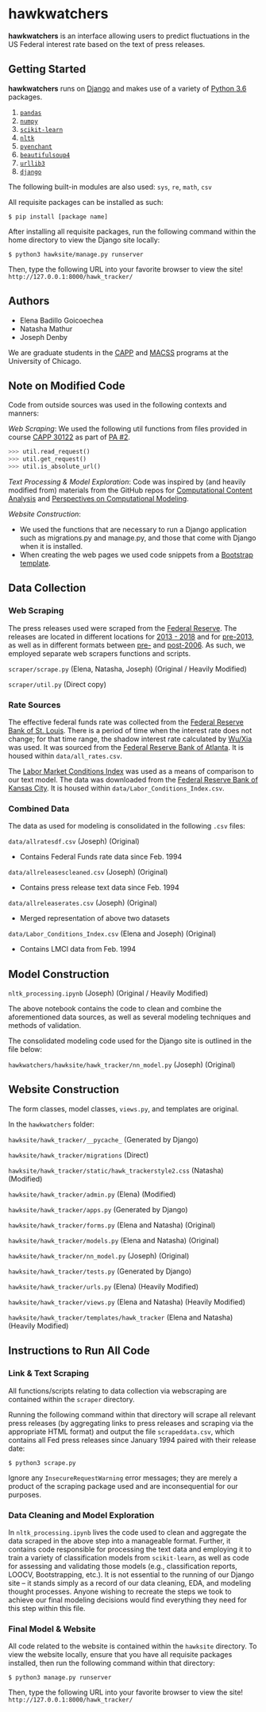 # hawkwatchers

__hawkwatchers__ is an interface allowing users to predict fluctuations in the US Federal interest rate based on the text of press releases.

## Getting Started
__hawkwatchers__ runs on [Django](https://www.djangoproject.com/) and makes use of a variety of [Python 3.6](https://docs.python.org/3/) packages.

1. [`pandas`](https://pandas.pydata.org/)
2. [`numpy`](http://www.numpy.org/)
3. [`scikit-learn`](http://scikit-learn.org/)
4. [`nltk`](http://www.nltk.org/)
5. [`pyenchant`](https://github.com/rfk/pyenchant)
6. [`beautifulsoup4`](https://pypi.python.org/pypi/beautifulsoup4)
7. [`urllib3`](https://urllib3.readthedocs.io/en/latest/)
8. [`django`](https://www.djangoproject.com/)

The following built-in modules are also used: `sys`, `re`, `math`, `csv`

All requisite packages can be installed as such:
```
$ pip install [package name]
```

After installing all requisite packages, run the following command within the home directory to view the Django site locally:
```
$ python3 hawksite/manage.py runserver
```

Then, type the following URL into your favorite browser to view the site!
`http://127.0.0.1:8000/hawk_tracker/`

## Authors
- Elena Badillo Goicoechea
- Natasha Mathur
- Joseph Denby

We are graduate students in the [CAPP](https://capp.uchicago.edu/) and [MACSS](https://macss.uchicago.edu/) programs at the University of Chicago. 

## Note on Modified Code

Code from outside sources was used in the following contexts and manners:

*Web Scraping*: We used the following util functions from files provided in course [CAPP 30122](https://classes.cs.uchicago.edu/archive/2018/winter/30122-1/index.html) as part of [PA #2](https://classes.cs.uchicago.edu/archive/2018/winter/30122-1/pa/pa2/index.html).
```python
>>> util.read_request()
>>> util.get_request()
>>> util.is_absolute_url()
```

 
*Text Processing & Model Exploration*: Code was inspired by (and heavily modified from) materials from the GitHub repos for [Computational Content Analysis](https://github.com/Computational-Content-Analysis-2018/Content-Analysis) and [Perspectives on Computational Modeling](https://github.com/UC-MACSS/persp-model_W18). 

*Website Construction*:
 - We used the functions that are necessary to run a Django application such as migrations.py and manage.py, and those that come with Django when it is installed. 
 - When creating the web pages we used code snippets from a [Bootstrap template](https://getbootstrap.com/docs/4.0/examples/cover/). 


## Data Collection

### Web Scraping

The press releases used were scraped from the [Federal Reserve](https://www.federalreserve.gov/default.htm). The releases are located in different locations for [2013 - 2018](https://www.federalreserve.gov/monetarypolicy/fomccalendars.htm) and for [pre-2013](https://www.federalreserve.gov/monetarypolicy/fomc_historical_year.htm), as well as in different formats between [pre-](https://www.federalreserve.gov/boarddocs/press/monetary/2005/20051213/) and [post-2006](https://www.federalreserve.gov/newsevents/pressreleases/monetary20060131a.htm). As such, we employed separate web scrapers functions and scripts. 

`scraper/scrape.py` (Elena, Natasha, Joseph) (Original / Heavily Modified)

`scraper/util.py` (Direct copy)

### Rate Sources

The effective federal funds rate was collected from the [Federal Reserve Bank of St. Louis](https://fred.stlouisfed.org/series/FEDFUNDS). There is a period of time when the interest rate does not change; for that time range, the shadow interest rate calculated by [Wu/Xia](https://papers.ssrn.com/sol3/papers.cfm?abstract_id=2321323) was used. It was sourced from the [Federal Reserve Bank of Atlanta](https://www.frbatlanta.org/cqer/research/shadow_rate.aspx?panel=1). It is housed within `data/all_rates.csv`.

The [Labor Market Conditions Index](https://www.investopedia.com/articles/markets/113015/what-labor-market-conditions-index.asp) was used as a means of comparison to our text model. The data was downloaded from the [Federal 
Reserve Bank of Kansas City](https://www.kansascityfed.org/research/indicatorsdata/lmci). It is housed within `data/Labor_Conditions_Index.csv`.

### Combined Data

The data as used for modeling is consolidated in the following `.csv` files: 

`data/allratesdf.csv` (Joseph) (Original)
- Contains Federal Funds rate data since Feb. 1994

`data/allreleasescleaned.csv` (Joseph) (Original)
- Contains press release text data since Feb. 1994

`data/allreleaserates.csv` (Joseph) (Original)
- Merged representation of above two datasets

`data/Labor_Conditions_Index.csv` (Elena and Joseph) (Original)
- Contains LMCI data from Feb. 1994

## Model Construction

`nltk_processing.ipynb` (Joseph) (Original / Heavily Modified)

The above notebook contains the code to clean and combine the aforementioned data sources, as well as several modeling techniques and methods of validation. 

The consolidated modeling code used for the Django site is outlined in the file below:

`hawkwatchers/hawksite/hawk_tracker/nn_model.py` (Joseph) (Original)

## Website Construction

The form classes, model classes, `views.py`, and templates are original. 

In the `hawkwatchers` folder:

`hawksite/hawk_tracker/__pycache_` (Generated by Django)

`hawksite/hawk_tracker/migrations` (Direct)

`hawksite/hawk_tracker/static/hawk_trackerstyle2.css` (Natasha) (Modified)

`hawksite/hawk_tracker/admin.py` (Elena) (Modified)

`hawksite/hawk_tracker/apps.py` (Generated by Django)

`hawksite/hawk_tracker/forms.py` (Elena and Natasha) (Original) 

`hawksite/hawk_tracker/models.py` (Elena and Natasha) (Original) 

`hawksite/hawk_tracker/nn_model.py` (Joseph) (Original) 

`hawksite/hawk_tracker/tests.py` (Generated by Django)

`hawksite/hawk_tracker/urls.py` (Elena) (Heavily Modified) 

`hawksite/hawk_tracker/views.py` (Elena and Natasha) (Heavily Modified) 

`hawksite/hawk_tracker/templates/hawk_tracker` (Elena and Natasha) (Heavily Modified) 

## Instructions to Run All Code
### Link & Text Scraping
All functions/scripts relating to data collection via webscraping are contained within the `scraper` directory. 

Running the following command within that directory will scrape all relevant press releases (by aggregating links to press releases and scraping via the appropriate HTML format) and output the file `scrapeddata.csv`, which contains all Fed press releases since January 1994 paired with their release date:
```
$ python3 scrape.py
```

Ignore any `InsecureRequestWarning` error messages; they are merely a product of the scraping package used and are inconsequential for our purposes.

### Data Cleaning and Model Exploration
In `nltk_processing.ipynb` lives the code used to clean and aggregate the data scraped in the above step into a manageable format. Further, it contains code responsible for processing the text data and employing it to train a variety of classification models from `scikit-learn`, as well as code for assessing and validating those models (e.g., classification reports, LOOCV, Bootstrapping, etc.). It is not essential to the running of our Django site – it stands simply as a record of our data cleaning, EDA, and modeling thought processes. Anyone wishing to recreate the steps we took to achieve our final modeling decisions would find everything they need for this step within this file.

### Final Model & Website

All code related to the website is contained within the `hawksite` directory. To view the website locally, ensure that you have all requisite packages installed, then run the following command within that directory:
```
$ python3 manage.py runserver
```


Then, type the following URL into your favorite browser to view the site!
`http://127.0.0.1:8000/hawk_tracker/`

